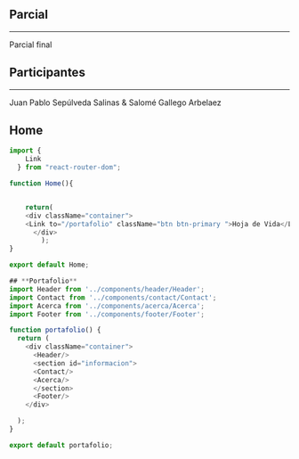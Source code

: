 

## **Parcial**
---
Parcial final

## **Participantes**
---
Juan Pablo Sepúlveda Salinas & Salomé Gallego Arbelaez

## **Home**
```JavaScript
import {
    Link
  } from "react-router-dom";

function Home(){


	return(
	<div className="container">
    <Link to="/portafolio" className="btn btn-primary ">Hoja de Vida</Link>       
      </div>
		);
}

export default Home;

## **Portafolio**
import Header from '../components/header/Header';
import Contact from '../components/contact/Contact';
import Acerca from '../components/acerca/Acerca';
import Footer from '../components/footer/Footer';

function portafolio() {
  return (
    <div className="container">
      <Header/>
      <section id="informacion">
      <Contact/>
      <Acerca/>
      </section>
      <Footer/>
    </div>

  );
}

export default portafolio;